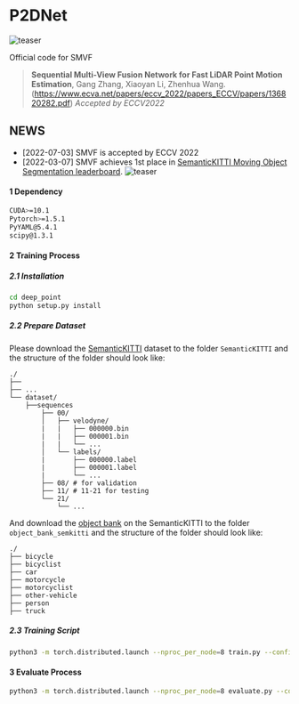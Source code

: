 # P2DNet
![teaser](./imgs/overview-0.png)

Official code for SMVF

> **Sequential Multi-View Fusion Network for Fast LiDAR Point Motion Estimation**,
> Gang Zhang, Xiaoyan Li, Zhenhua Wang. (https://www.ecva.net/papers/eccv_2022/papers_ECCV/papers/136820282.pdf)
> *Accepted by ECCV2022*

## NEWS

- [2022-07-03] SMVF is accepted by ECCV 2022
- [2022-03-07] SMVF achieves 1st place in [SemanticKITTI Moving Object Segmentation leaderboard](https://competitions.codalab.org/competitions/28894#results).
![teaser](./imgs/smvf_semkitti-0.png)

#### 1 Dependency

```bash
CUDA>=10.1
Pytorch>=1.5.1
PyYAML@5.4.1
scipy@1.3.1
```

#### 2 Training Process

##### 2.1 Installation

```bash
cd deep_point
python setup.py install
```

##### 2.2 Prepare Dataset

Please download the [SemanticKITTI](http://www.semantic-kitti.org/dataset.html#overview) dataset to the folder `SemanticKITTI` and the structure of the folder should look like:

```
./
├── 
├── ...
└── dataset/
    ├──sequences
        ├── 00/         
        │   ├── velodyne/
        |   |	├── 000000.bin
        |   |	├── 000001.bin
        |   |	└── ...
        │   └── labels/ 
        |       ├── 000000.label
        |       ├── 000001.label
        |       └── ...
        ├── 08/ # for validation
        ├── 11/ # 11-21 for testing
        └── 21/
	        └── ...
```

And download the [object bank](https://drive.google.com/file/d/1QdSpkMLixvKQL6QPircbDI_0-GlGwsdj/view?usp=sharing) on the SemanticKITTI to the folder `object_bank_semkitti` and the structure of the folder should look like:

```
./
├── bicycle
├── bicyclist
├── car
├── motorcycle
├── motorcyclist
├── other-vehicle
├── person
├── truck
```

##### 2.3 Training Script

```bash
python3 -m torch.distributed.launch --nproc_per_node=8 train.py --config config/config_smvf_sgd_ohem_vfe_k2_fp16_48epoch.py
```

#### 3 Evaluate Process

```bash
python3 -m torch.distributed.launch --nproc_per_node=8 evaluate.py --config config/config_smvf_sgd_ohem_vfe_k2_fp16_48epoch.py --start_epoch 0 --end_epoch 47
```
